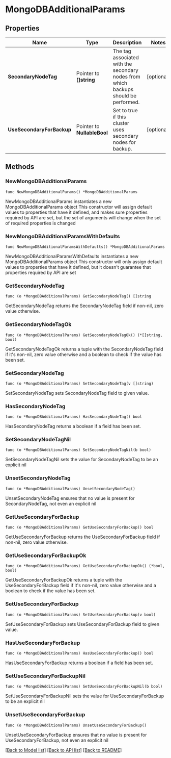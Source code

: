 # MongoDBAdditionalParams

## Properties

Name | Type | Description | Notes
------------ | ------------- | ------------- | -------------
**SecondaryNodeTag** | Pointer to **[]string** | The tag associated with the secondary nodes from which backups should be performed. | [optional] 
**UseSecondaryForBackup** | Pointer to **NullableBool** | Set to true if this cluster uses secondary nodes for backup. | [optional] 

## Methods

### NewMongoDBAdditionalParams

`func NewMongoDBAdditionalParams() *MongoDBAdditionalParams`

NewMongoDBAdditionalParams instantiates a new MongoDBAdditionalParams object
This constructor will assign default values to properties that have it defined,
and makes sure properties required by API are set, but the set of arguments
will change when the set of required properties is changed

### NewMongoDBAdditionalParamsWithDefaults

`func NewMongoDBAdditionalParamsWithDefaults() *MongoDBAdditionalParams`

NewMongoDBAdditionalParamsWithDefaults instantiates a new MongoDBAdditionalParams object
This constructor will only assign default values to properties that have it defined,
but it doesn't guarantee that properties required by API are set

### GetSecondaryNodeTag

`func (o *MongoDBAdditionalParams) GetSecondaryNodeTag() []string`

GetSecondaryNodeTag returns the SecondaryNodeTag field if non-nil, zero value otherwise.

### GetSecondaryNodeTagOk

`func (o *MongoDBAdditionalParams) GetSecondaryNodeTagOk() (*[]string, bool)`

GetSecondaryNodeTagOk returns a tuple with the SecondaryNodeTag field if it's non-nil, zero value otherwise
and a boolean to check if the value has been set.

### SetSecondaryNodeTag

`func (o *MongoDBAdditionalParams) SetSecondaryNodeTag(v []string)`

SetSecondaryNodeTag sets SecondaryNodeTag field to given value.

### HasSecondaryNodeTag

`func (o *MongoDBAdditionalParams) HasSecondaryNodeTag() bool`

HasSecondaryNodeTag returns a boolean if a field has been set.

### SetSecondaryNodeTagNil

`func (o *MongoDBAdditionalParams) SetSecondaryNodeTagNil(b bool)`

 SetSecondaryNodeTagNil sets the value for SecondaryNodeTag to be an explicit nil

### UnsetSecondaryNodeTag
`func (o *MongoDBAdditionalParams) UnsetSecondaryNodeTag()`

UnsetSecondaryNodeTag ensures that no value is present for SecondaryNodeTag, not even an explicit nil
### GetUseSecondaryForBackup

`func (o *MongoDBAdditionalParams) GetUseSecondaryForBackup() bool`

GetUseSecondaryForBackup returns the UseSecondaryForBackup field if non-nil, zero value otherwise.

### GetUseSecondaryForBackupOk

`func (o *MongoDBAdditionalParams) GetUseSecondaryForBackupOk() (*bool, bool)`

GetUseSecondaryForBackupOk returns a tuple with the UseSecondaryForBackup field if it's non-nil, zero value otherwise
and a boolean to check if the value has been set.

### SetUseSecondaryForBackup

`func (o *MongoDBAdditionalParams) SetUseSecondaryForBackup(v bool)`

SetUseSecondaryForBackup sets UseSecondaryForBackup field to given value.

### HasUseSecondaryForBackup

`func (o *MongoDBAdditionalParams) HasUseSecondaryForBackup() bool`

HasUseSecondaryForBackup returns a boolean if a field has been set.

### SetUseSecondaryForBackupNil

`func (o *MongoDBAdditionalParams) SetUseSecondaryForBackupNil(b bool)`

 SetUseSecondaryForBackupNil sets the value for UseSecondaryForBackup to be an explicit nil

### UnsetUseSecondaryForBackup
`func (o *MongoDBAdditionalParams) UnsetUseSecondaryForBackup()`

UnsetUseSecondaryForBackup ensures that no value is present for UseSecondaryForBackup, not even an explicit nil

[[Back to Model list]](../README.md#documentation-for-models) [[Back to API list]](../README.md#documentation-for-api-endpoints) [[Back to README]](../README.md)



